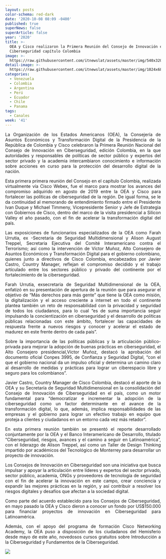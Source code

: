 ```yaml
---
layout: posts
color-schema: red-dark
date: '2020-10-08 08:09 -0400'
published: true
superNews: false
superArticle: false
year: '2020'
title: >-
  OEA y Cisco realizaron la Primera Reunión del Consejo de Innovación en
  Ciberseguridad capítulo Colombia
image: >-
  https://raw.githubusercontent.com/itnewslat/assets/master/img/540x320/Cisco-ONU-p.jpg
detail-image: >-
  https://raw.githubusercontent.com/itnewslat/assets/master/img/1024x680/Cisco-ONU-g.jpg
categories:
  - Venezuela
  - Colombia
  - Argentina
  - Perú
  - Ecuador
  - Chile
  - Panama
tags:
  - Canales
week: '41'
---
```

<p style="text-align: justify;"> La Organización de los Estados Americanos (OEA), la Consejería de Asuntos Económicos y Transformación Digital de la Presidencia de la República de Colombia y Cisco  celebraron la Primera Reunión Nacional del Consejo de Innovación en Ciberseguridad, edición Colombia, en la que autoridades y responsables de políticas de sector público y expertos del sector privado y la academia intercambiaron conocimiento e información sobre acciones en curso para la protección del desarrollo digital de la nación.</p>
<p style="text-align: justify;">Esta primera primera reunión del Consejo en el capítulo Colombia, realizada virtualmente vía Cisco Webex, fue el marco para mostrar los avances del compromiso adquirido en agosto de 2019 entre la OEA y Cisco para fortalecer las políticas de ciberseguridad de la región. De igual forma, se le da continuidad al memorando de entendimiento firmado entre el Presidente Ivan Duque y  Michael Timmeny, Vicepresidente Senior y Jefe de Estrategia con Gobiernos de Cisco, dentro del marco de la visita presidencial a Silicon Valley el año pasado, con el fin de acelerar la transformación digital del país.</p>
<p style="text-align: justify;">Las exposiciones de funcionarios especializados de la OEA como Farah Urrutia,  ex -Secretaria de Seguridad Multidimensional y Alison August Treppel, Secretaria Ejecutiva del Comité Interamericano contra el Terrorismo; así como la intervención de Víctor Muñoz, Alto Consejero de Asuntos Económicos y Transformación Digital para el gobierno colombiano, quienes junto a directivos de Cisco Colombia, encabezados por Javier Castro, Country Manager, reflejan el compromiso decidido y el trabajo artículado entre los sectores público y privado del continente por el fortalecimiento de la ciberseguridad.</p>
<p style="text-align: justify;">Farah Urrutia, exsecretaria de Seguridad Multidimensional de la OEA,  enfatizó en su presentación de apertura de la reunión que para asegurar el objetivo de “Más derechos para más gente” que tiene la OEA como misión, la digitalización y el acceso creciente a internet en todo el continente plantea también un reto de responsabilidad con la privacidad y seguridad de todos los ciudadanos, para lo cual “es de suma importancia seguir impulsando la concientización en ciberseguridad y el desarrollo de políticas públicas relacionadas con este ámbito, fortalecer las capacidades de respuesta frente a nuevos riesgos y conocer y acelerar el estado de madurez en este frente dentro de cada país”.</p>
<p style="text-align: justify;">Sobre la importancia de las políticas públicas y la articulación público-privada para mejorar la adopción de buenas prácticas en ciberseguridad, el Alto Consejero presidencial,Víctor Muñoz, destacó la aprobación del documento oficial Conpes 3995, de Confianza y Seguridad Digital, “con el que el gobierno nacional da un impulso oficial y determina un camino claro al desarrollo de medidas y prácticas para lograr un ciberespacio libre y seguro para los colombianos”.</p>
<p style="text-align: justify;">Javier Castro, Country Manager de Cisco Colombia, destacó el aporte de la OEA y su Secretaría de Seguridad Multidimensional en la consolidación del Consejo de Innovación de Ciberseguridad en el país, como un motor fundamental para “democratizar e incrementar la adopción de la ciberseguridad como un factor determinante en el avance de la transformación digital, lo que, además, implica responsabilidades de las empresas y el gobierno para lograr un efectivo trabajo en equipo que proteja a clientes y ciudadanos en un entorno cada vez más retador”.</p>
<p style="text-align: justify;">En esta primera reunión también se presentó el reporte desarrollado conjuntamente por la OEA y el Banco Interamericano de Desarrollo, titulado “Ciberseguridad, riesgos, avances y el camino a seguir en Latinoamérica”, con el liderazgo de Alison Treppel, así como un Taller de Design Thinking impartido por académicos del Tecnológico de Monterrey para desarrollar un proyecto de innovación.</p>
<p style="text-align: justify;">Los Consejos de Innovación en Ciberseguridad son una iniciativa que busca impulsar y apoyar la articulación entre líderes y expertos del sector privado, sector público, academia, ONGs y proveedores de tecnología de seguridad con el fin de acelerar la innovación en este campo, crear conciencia y expandir las mejores prácticas en la región, y así contribuir a resolver los riesgos digitales y desafíos que afectan a la sociedad digital.</p>
<p style="text-align: justify;">Como parte del acuerdo establecido para los Consejos de Ciberseguridad, en mayo pasado la OEA y Cisco dieron a conocer un fondo por US$150.000 para financiar proyectos de innovación en Ciberseguridad para Latinoamérica.</p>
<p style="text-align: justify;">Además, con el apoyo del programa de formación Cisco Networking Academy, la OEA puso a disposición de los ciudadanos del Hemisferio desde mayo de este año, novedosos cursos gratuitos sobre Introducción a la Ciberseguridad y Fundamentos de la Ciberseguridad.</p>
<img src="https://tracker.metricool.com/c3po.jpg?hash=56f88a41e39ab42c063cc51676587a04"/>